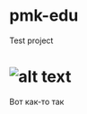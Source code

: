 # pmk-edu

Test project

# ![alt text](https://i.pinimg.com/originals/6f/09/0f/6f090fb546f4ccf1e3e8f8799237734f.jpg)

Вот как-то так

